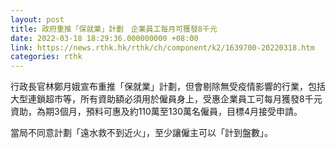 ```yaml
---
layout: post
title: 政府重推「保就業」計劃　企業員工每月可獲發8千元
date: 2022-03-18 18:29:36.000000000 +08:00
link: https://news.rthk.hk/rthk/ch/component/k2/1639700-20220318.htm
categories: rthk
---
```


行政長官林鄭月娥宣布重推「保就業」計劃，但會剔除無受疫情影響的行業，包括大型連鎖超市等，所有資助額必須用於僱員身上，受惠企業員工可每月獲發8千元資助，為期3個月，預料可惠及約110萬至130萬名僱員，目標4月接受申請。

當局不同意計劃「遠水救不到近火」，至少讓僱主可以「計到盤數」。
